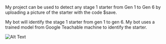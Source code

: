 My project can be used to detect any stage 1 starter from Gen 1 to Gen 6 by uploading a picture of the starter with the code $save.

My bot will identify the stage 1 starter from gen 1 to gen 6.
My bot uses a trained model from Google Teachable machine to identify the starter. 

![Alt Text](images/your_image_filename.jpg)
